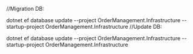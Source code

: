//Migration DB:
 
dotnet ef database update --project OrderManagement.Infrastructure --startup-project OrderManagement.Infrastructure
//Update DB:

dotnet ef database update --project OrderManagement.Infrastructure --startup-project OrderManagement.Infrastructure
